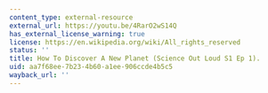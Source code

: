 ```yaml
---
content_type: external-resource
external_url: https://youtu.be/4RarO2wS14Q
has_external_license_warning: true
license: https://en.wikipedia.org/wiki/All_rights_reserved
status: ''
title: How To Discover A New Planet (Science Out Loud S1 Ep 1).
uid: aa7f68ee-7b23-4b60-a1ee-906ccde4b5c5
wayback_url: ''
---
```

